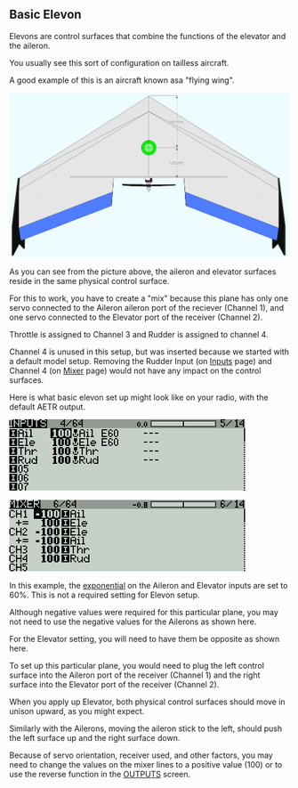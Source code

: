 ## Basic Elevon

Elevons are control surfaces that combine the functions of the elevator and the aileron.

You usually see this sort of configuration on tailless aircraft.

A good example of this is an aircraft known asa "flying wing".

![](/assets/flying-wing.jpg)

As you can see from the picture above, the aileron and elevator surfaces reside in the same physical control surface.

For this to work, you have to create a "mix" because this plane has only one servo connected to the Aileron aileron port of the reciever \(Channel 1\), and one servo connected to the Elevator port of the receiver \(Channel 2\).

Throttle is assigned to Channel 3 and Rudder is assigned to channel 4.   

Channel 4 is unused in this setup, but was inserted because we started with a default model setup.  Removing the Rudder Input \(on [Inputs](/inputs.md) page\) and Channel 4 \(on [Mixer](/mixer.md) page\) would not have any impact on the control surfaces.

Here is what basic elevon set up might look like on your radio, with the default AETR output.

[![](/assets/elevon-inputs.png)](/inputs.md)

[![](/assets/elevon-mixer.png)](/mixer.md)

In this example, the [exponential](/curves.md) on the Aileron and Elevator inputs are set to 60%.   This is not a required setting for Elevon setup.

Although negative values were required for this particular plane, you may not need to use the negative values for the Ailerons as shown here.

For the Elevator setting, you will need to have them be opposite as shown here.

To set up this particular plane, you would need to plug the left control surface into the Aileron port of the receiver \(Channel 1\) and the right surface into the Elevator port of the receiver \(Channel 2\).

When you apply up Elevator, both physical control surfaces should move in unison upward, as you might expect.

Similarly with the Ailerons, moving the aileron stick to the left, should push the left surface up and the right surface down.

Because of servo orientation, receiver used, and other factors, you may need to change the values on the mixer lines to a positive value \(100\) or to use the reverse function in the [OUTPUTS](/outputs.md) screen.

